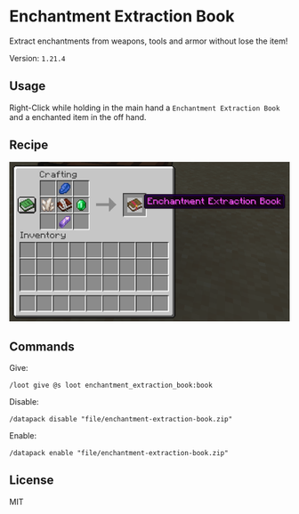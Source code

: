# Enchantment Extraction Book

Extract enchantments from weapons, tools and armor without lose the item!

Version: `1.21.4`

## Usage

Right-Click while holding in the main hand a `Enchantment Extraction Book` and a enchanted item in the off hand.

## Recipe

![recipe](https://raw.githubusercontent.com/lullaby6/enchantment-extraction-book/refs/heads/main/images/recipe.png)

## Commands

Give:

```mcfunction
/loot give @s loot enchantment_extraction_book:book
```

Disable:

```mcfunction
/datapack disable "file/enchantment-extraction-book.zip"
```

Enable:

```mcfunction
/datapack enable "file/enchantment-extraction-book.zip"
```

## License

MIT